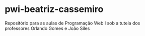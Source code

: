 # pwi-beatriz-cassemiro
Repositório para as aulas de Programação Web I sob a tutela dos professores Orlando Gomes e João Siles
